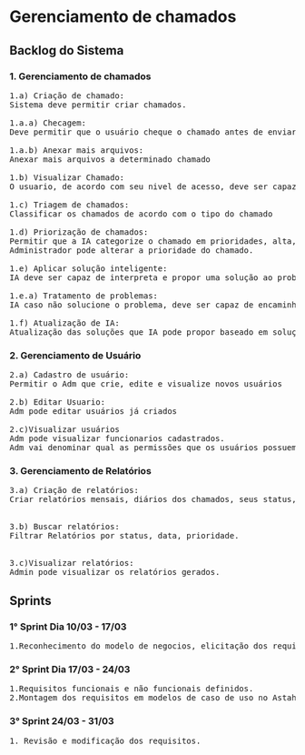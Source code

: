 # Gerenciamento de chamados

  
## Backlog do Sistema

### 1. Gerenciamento de chamados

<pre>1.a) Criação de chamado:
Sistema deve permitir criar chamados.<br>
1.a.a) Checagem:
Deve permitir que o usuário cheque o chamado antes de enviar <br>
1.a.b) Anexar mais arquivos:
Anexar mais arquivos a determinado chamado <br>
1.b) Visualizar Chamado:
O usuario, de acordo com seu nivel de acesso, deve ser capaz de visualizar os chamados criados.<br>
1.c) Triagem de chamados:
Classificar os chamados de acordo com o tipo do chamado<br>
1.d) Priorização de chamados:
Permitir que a IA categorize o chamado em prioridades, alta, média e baixa e encaminhar pra determinada área de acordo
Administrador pode alterar a prioridade do chamado.<br>
1.e) Aplicar solução inteligente:
IA deve ser capaz de interpreta e propor uma solução ao problema<br>
1.e.a) Tratamento de problemas:
IA caso não solucione o problema, deve ser capaz de encaminhar para o suporte de TI resolver<br>
1.f) Atualização de IA:
Atualização das soluções que IA pode propor baseado em soluções resolvidas pelo suporte</pre>


### 2. Gerenciamento de Usuário
<pre>2.a) Cadastro de usuário:
Permitir o Adm que crie, edite e visualize novos usuários 

2.b) Editar Usuario:
Adm pode editar usuários já criados<br>
2.c)Visualizar usuários
Adm pode visualizar funcionarios cadastrados.
Adm vai denominar qual as permissões que os usuários possuem</pre>

### 3. Gerenciamento de Relatórios

<pre>3.a) Criação de relatórios:
Criar relatórios mensais, diários dos chamados, seus status, prioridade e data de criação.<br>

3.b) Buscar relatórios:
Filtrar Relatórios por status, data, prioridade.<br>

3.c)Visualizar relatórios:
Admin pode visualizar os relatórios gerados.</pre>
</pre>


## Sprints

### 1° Sprint Dia 10/03 - 17/03
<pre>1.Reconhecimento do modelo de negocios, elicitação dos requisitos.
</pre>
### 2° Sprint Dia 17/03 - 24/03
<pre>1.Requisitos funcionais e não funcionais definidos.
2.Montagem dos requisitos em modelos de caso de uso no Astah.
</pre>
### 3° Sprint 24/03 - 31/03
<pre>
1. Revisão e modificação dos requisitos.
</pre>
